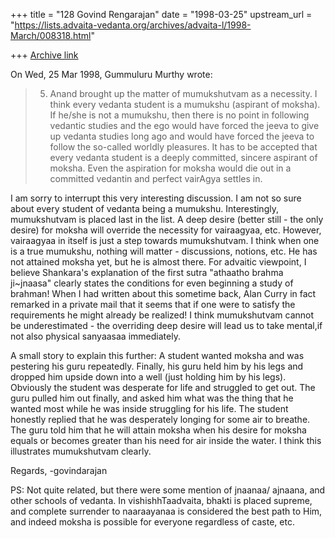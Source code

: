 +++
title = "128 Govind Rengarajan"
date = "1998-03-25"
upstream_url = "https://lists.advaita-vedanta.org/archives/advaita-l/1998-March/008318.html"

+++
[Archive link](https://lists.advaita-vedanta.org/archives/advaita-l/1998-March/008318.html)

On Wed, 25 Mar 1998, Gummuluru Murthy wrote:

> 5. Anand brought up the matter of mumukshutvam as a necessity. I think
> every vedanta student is a mumukshu (aspirant of moksha). If he/she is
> not a mumukshu, then there is no point in following vedantic studies and
> the ego would have forced the jeeva to give up vedanta studies long ago
> and would have forced the jeeva to follow the so-called worldly pleasures.
> It has to be accepted that every vedanta student is a deeply committed,
> sincere aspirant of moksha. Even the aspiration for moksha would die out
> in a committed vedantin and perfect vairAgya settles in.
>

I am sorry to interrupt this very interesting discussion. I am not
so sure about every student of vedanta being a mumukshu.
Interestingly, mumukshutvam is placed last in the list. A deep
desire (better still - the only desire) for moksha will override the
necessity for vairaagyaa, etc. However, vairaagyaa in itself is just
a step towards mumukshutvam. I think when one is a true mumukshu,
nothing will matter - discussions, notions, etc. He has not attained
moksha yet, but  he is almost there. For advaitic viewpoint, I
believe Shankara's explanation of the first sutra "athaatho brahma
ji~jnaasa" clearly states the conditions for even beginning a study
of brahman! When I had written about this sometime back, Alan Curry
in fact remarked in a private mail that it seems that if one were to
satisfy the requirements he might already be realized! I think
mumukshutvam cannot be underestimated - the overriding deep desire
will lead us to take mental,if not also physical sanyaasaa
immediately.

A small story to explain this further: A student wanted moksha and
was pestering his guru repeatedly. Finally, his guru held him by his
legs and dropped him upside down into a well (just holding him by
his legs). Obviously the student was desperate for life and
struggled to get out. The guru pulled him out finally, and asked him
what was the thing that he wanted most while he was inside
struggling for his life. The student honestly replied that he was
desperately longing for some air to breathe. The guru told him that
he will attain moksha when his desire for moksha equals or becomes
greater than his need for air inside the water. I think this
illustrates mumukshutvam clearly.

Regards,
-govindarajan

PS: Not quite related, but there were some mention of jnaanaa/
ajnaana, and other schools of vedanta. In vishishhTaadvaita,
bhakti is placed supreme, and complete surrender to naaraayanaa is
considered the best path to Him, and indeed moksha is possible
for everyone regardless of caste, etc.

